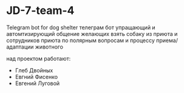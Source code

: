 # JD-7-team-4
Telegram bot for dog shelter
телеграм бот упращающий и автомтизирующий общение желающих взять собаку из приюта и сотрудников приюта по полярным вопросам и процессу приема/адаптации животного

над проектом работают:
- Глеб Двойных
- Евгний Фисенко
- Евгений Луговой
